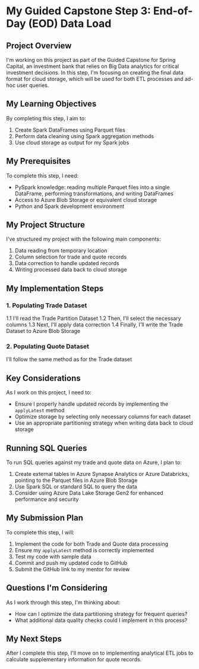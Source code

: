 # My Guided Capstone Step 3: End-of-Day (EOD) Data Load

## Project Overview

I'm working on this project as part of the Guided Capstone for Spring Capital, an investment bank that relies on Big Data analytics for critical investment decisions. In this step, I'm focusing on creating the final data format for cloud storage, which will be used for both ETL processes and ad-hoc user queries.

## My Learning Objectives

By completing this step, I aim to:

1. Create Spark DataFrames using Parquet files
2. Perform data cleaning using Spark aggregation methods
3. Use cloud storage as output for my Spark jobs

## My Prerequisites

To complete this step, I need:

- PySpark knowledge: reading multiple Parquet files into a single DataFrame, performing transformations, and writing DataFrames
- Access to Azure Blob Storage or equivalent cloud storage
- Python and Spark development environment

## My Project Structure

I've structured my project with the following main components:

1. Data reading from temporary location
2. Column selection for trade and quote records
3. Data correction to handle updated records
4. Writing processed data back to cloud storage

## My Implementation Steps

### 1. Populating Trade Dataset

1.1 I'll read the Trade Partition Dataset
1.2 Then, I'll select the necessary columns
1.3 Next, I'll apply data correction
1.4 Finally, I'll write the Trade Dataset to Azure Blob Storage

### 2. Populating Quote Dataset

I'll follow the same method as for the Trade dataset

## Key Considerations

As I work on this project, I need to:

- Ensure I properly handle updated records by implementing the `applyLatest` method
- Optimize storage by selecting only necessary columns for each dataset
- Use an appropriate partitioning strategy when writing data back to cloud storage

## Running SQL Queries

To run SQL queries against my trade and quote data on Azure, I plan to:

1. Create external tables in Azure Synapse Analytics or Azure Databricks, pointing to the Parquet files in Azure Blob Storage
2. Use Spark SQL or standard SQL to query the data
3. Consider using Azure Data Lake Storage Gen2 for enhanced performance and security

## My Submission Plan

To complete this step, I will:

1. Implement the code for both Trade and Quote data processing
2. Ensure my `applyLatest` method is correctly implemented
3. Test my code with sample data
4. Commit and push my updated code to GitHub
5. Submit the GitHub link to my mentor for review

## Questions I'm Considering

As I work through this step, I'm thinking about:

- How can I optimize the data partitioning strategy for frequent queries?
- What additional data quality checks could I implement in this process?

## My Next Steps

After I complete this step, I'll move on to implementing analytical ETL jobs to calculate supplementary information for quote records.
